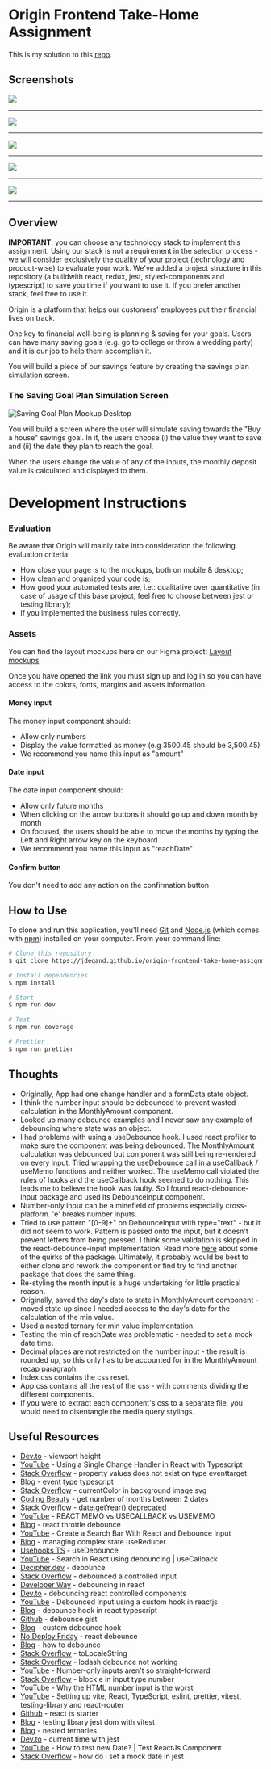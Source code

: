 # Origin Frontend Take-Home Assignment

This is my solution to this [repo](https://github.com/OriginFinancial/frontend-take-home-assignment).

## Screenshots 

![](origin-frontend-mobile-1.png)

***

![](origin-frontend-mobile-2.png)

***

![](origin-frontend-mobile-3.png)

***

![](origin-frontend-desktop-1.png)

*** 

![](origin-frontend-test-results.png)

***

## Overview

**IMPORTANT**: you can choose any technology stack to implement this assignment. Using our stack is not a requirement in the selection process - we will consider exclusively the quality of your project (technology and product-wise) to evaluate your work. We've added a project structure in this repository (a buildwith react, redux, jest, styled-components and typescript) to save you time if you want to use it. If you prefer another stack, feel free to use it.

Origin is a platform that helps our customers' employees put their financial lives on track.

One key to financial well-being is planning & saving for your goals. Users can have many saving goals (e.g. go to college or throw a wedding party) and it is our job to help them accomplish it.

You will build a piece of our savings feature by creating the savings plan simulation screen.

### The Saving Goal Plan Simulation Screen

![Saving Goal Plan Mockup Desktop](src/saving-goal-plan-desk.png)

You will build a screen where the user will simulate saving towards the "Buy a house" savings goal.
In it, the users choose (i) the value they want to save and (ii) the date they plan to reach the goal.

When the users change the value of any of the inputs, the monthly deposit value is calculated and displayed to them.

# Development Instructions

### Evaluation
Be aware that Origin will mainly take into consideration the following evaluation criteria:
* How close your page is to the mockups, both on mobile & desktop;
* How clean and organized your code is;
* How good your automated tests are, i.e.: qualitative over quantitative (in case of usage of this base project, feel free to choose between jest or testing library);
* If you implemented the business rules correctly.

### Assets
You can find the layout mockups here on our Figma project:
[Layout mockups](https://www.figma.com/file/Axdg0WSJURcxp8Arq3gg9x/Take-Home-Assignment-v2)

Once you have opened the link you must sign up and log in so you can have access to the colors, fonts, margins and assets information.

#### Money input

The money input component should:

- Allow only numbers
- Display the value formatted as money (e.g 3500.45 should be 3,500.45)
- We recommend you name this input as "amount"

#### Date input

The date input component should:

- Allow only future months
- When clicking on the arrow buttons it should go up and down month by month
- On focused, the users should be able to move the months by typing the Left and Right arrow key on the keyboard
- We recommend you name this input as "reachDate"

#### Confirm button

You don't need to add any action on the confirmation button

## How to Use

To clone and run this application, you'll need [Git](https://git-scm.com) and [Node.js](https://nodejs.org/en/download/) (which comes with [npm](http://npmjs.com)) installed on your computer. From your command line:

```bash
# Clone this repository 
$ git clone https://jdegand.github.io/origin-frontend-take-home-assignment

# Install dependencies
$ npm install

# Start
$ npm run dev

# Test
$ npm run coverage

# Prettier
$ npm run prettier
```

## Thoughts

- Originally, App had one change handler and a formData state object.  
- I think the number input should be debounced to prevent wasted calculation in the MonthlyAmount component.  
- Looked up many debounce examples and I never saw any example of debouncing where state was an object.    
- I had problems with using a useDebounce hook. I used react profiler to make sure the component was being debounced. The MonthlyAmount calculation was debounced but component was still being re-rendered on every input.  Tried wrapping the useDebounce call in a useCallback / useMemo functions and neither worked.  The useMemo call violated the rules of hooks and the useCallback hook seemed to do nothing.  This leads me to believe the hook was faulty. So I found react-debounce-input package and used its DebounceInput component. 
- Number-only input can be a minefield of problems especially cross-platform. 'e' breaks number inputs.  
- Tried to use pattern "[0-9]+" on DebounceInput with type="text" - but it did not seem to work. Pattern is passed onto the input, but it doesn't prevent letters from being pressed.  I think some validation is skipped in the react-debounce-input implementation. Read more [here](https://github.com/nkbt/react-debounce-input/issues/130) about some of the quirks of the package.  Ultimately, it probably would be best to either clone and rework the component or find try to find another package that does the same thing.
- Re-styling the month input is a huge undertaking for little practical reason.  
- Originally, saved the day's date to state in MonthlyAmount component - moved state up since I needed access to the day's date for the calculation of the min value.  
- Used a nested ternary for min value implementation.
- Testing the min of reachDate was problematic - needed to set a mock date time.
- Decimal places are not restricted on the number input - the result is rounded up, so this only has to be accounted for in the MonthlyAmount recap paragraph.
- Index.css contains the css reset. 
- App.css contains all the rest of the css - with comments dividing the different components.  
- If you were to extract each component's css to a separate file, you would need to disentangle the media query stylings.

## Useful Resources

- [Dev.to](https://dev.to/fenok/stretching-body-to-full-viewport-height-the-missing-way-2ghd#:~:text=Applying%20min%2Dheight%3A%20100vh%20to,grow%20even%20more%20if%20necessary) - viewport height
- [YouTube](https://www.youtube.com/watch?v=qCxd36b1xqs) - Using a Single Change Handler in React with Typescript
- [Stack Overflow](https://stackoverflow.com/questions/44321326/property-value-does-not-exist-on-type-eventtarget-in-typescript) - property values does not exist on type eventtarget
- [Blog](https://www.sharooq.com/how-to-find-the-type-of-an-event-in-reactjs-using-typescript) - event type typescript
- [Stack Overflow](https://stackoverflow.com/questions/49381592/currentcolor-in-background-image-svg) - currentColor in background image svg
- [Coding Beauty](https://codingbeautydev.com/blog/javascript-get-number-of-months-between-two-dates/) - get number of months between 2 dates
- [Stack Overflow](https://stackoverflow.com/questions/40350288/typescript-thinks-getyear-does-not-exist-on-type-date) - date.getYear() deprecated
- [YouTube](https://www.youtube.com/watch?v=uojLJFt9SzY) - REACT MEMO vs USECALLBACK vs USEMEMO
- [Blog](https://dmitripavlutin.com/react-throttle-debounce/) - react throttle debounce
- [YouTube](https://www.youtube.com/watch?v=PySFIsgXNZ0) - Create a Search Bar With React and Debounce Input
- [Blog](https://www.aleksandrhovhannisyan.com/blog/managing-complex-state-react-usereducer/) - managing complex state useReducer
- [Usehooks TS](https://usehooks-ts.com/react-hook/use-debounce) - useDebounce
- [YouTube](https://www.youtube.com/watch?v=DTeY9psVDDg) - Search in React using debouncing | useCallback
- [Decipher.dev](https://decipher.dev/30-seconds-of-typescript/docs/debounce/) - debounce
- [Stack Overflow](https://stackoverflow.com/questions/59383595/how-to-debounce-a-controlled-input) - debounced a controlled input
- [Developer Way](https://www.developerway.com/posts/debouncing-in-react) - debouncing in react
- [Dev.to](https://dev.to/bugs_bunny/debouncing-react-controlled-components-588i#controlled) - debouncing react controlled components
- [YouTube](https://www.youtube.com/watch?v=Wf7INnelvkI) - Debounced Input using a custom hook in reactjs
- [Blog](https://medium.com/@philip.andrewweedewang/debounce-hook-in-react-typescript-in-20-lines-of-code-9cde26254d10) - debounce hook in react typescript
- [Github](https://gist.github.com/ca0v/73a31f57b397606c9813472f7493a940) - debounce gist
- [Blog](https://blog.logrocket.com/create-custom-debounce-hook-react/) - custom debounce hook 
- [No Deploy Friday](https://nodeployfriday.com/posts/react-debounce/) - react debounce
- [Blog](https://leewarrick.com/blog/how-to-debounce/) - how to debounce
- [Stack Overflow](https://stackoverflow.com/questions/48653412/tolocalestring-not-showing-commas-on-numbers-with-decimals) - toLocaleString 
- [Stack Overflow](https://stackoverflow.com/questions/55616536/lodash-debounce-in-react-functional-component-not-working) - lodash debounce not working
- [YouTube](https://www.youtube.com/shorts/nnZS761ngXE) - Number-only inputs aren't so straight-forward
- [Stack Overflow](https://stackoverflow.com/questions/39291997/how-to-block-e-in-input-type-number) - block e in input type number
- [YouTube](https://www.youtube.com/watch?v=QnBmrBzbpkg) - Why the HTML number input is the worst
- [YouTube](https://www.youtube.com/watch?v=cchqeWY0Nak) - Setting up vite, React, TypeScript, eslint, prettier, vitest, testing-library and react-router
- [Github](https://github.com/CodingGarden/react-ts-starter) - react ts starter
- [Blog](https://markus.oberlehner.net/blog/using-testing-library-jest-dom-with-vitest/) - testing library jest dom with vitest
- [Blog](https://medium.com/javascript-scene/nested-ternaries-are-great-361bddd0f340) - nested ternaries
- [Dev.to](https://dev.to/joannaotmianowska/how-to-test-current-time-with-jest-and-react-testing-library-a12#:~:text=This%20is%20how%20the%20test,12%3A00%20GMT') - current time with jest
- [YouTube](https://www.youtube.com/watch?v=G--iuQ6sVS8) - How to test new Date? | Test ReactJs Component
- [Stack Overflow](https://stackoverflow.com/questions/29719631/how-do-i-set-a-mock-date-in-jest) - how do i set a mock date in jest
